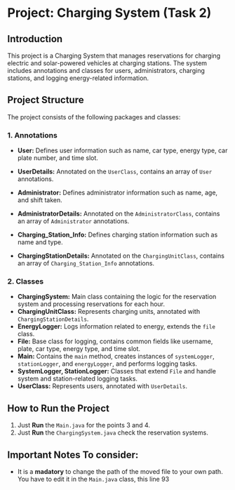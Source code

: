 
# Project: Charging System (Task 2)

## Introduction
This project is a Charging System that manages reservations for charging electric and solar-powered vehicles at charging stations. The system includes annotations and classes for users, administrators, charging stations, and logging energy-related information.

## Project Structure
The project consists of the following packages and classes:

### 1. Annotations
- **User:** Defines user information such as name, car type, energy type, car plate number, and time slot.
- **UserDetails:** Annotated on the `UserClass`, contains an array of `User` annotations.

- **Administrator:** Defines administrator information such as name, age, and shift taken.
- **AdministratorDetails:** Annotated on the `AdministratorClass`, contains an array of `Administrator` annotations.

- **Charging_Station_Info:** Defines charging station information such as name and type.
- **ChargingStationDetails:** Annotated on the `ChargingUnitClass`, contains an array of `Charging_Station_Info` annotations.

### 2. Classes
- **ChargingSystem:** Main class containing the logic for the reservation system and processing reservations for each hour.
- **ChargingUnitClass:** Represents charging units, annotated with `ChargingStationDetails`.
- **EnergyLogger:** Logs information related to energy, extends the `file` class.
- **File:** Base class for logging, contains common fields like username, plate, car type, energy type, and time slot.
- **Main:** Contains the `main` method, creates instances of `systemLogger`, `stationLogger`, and `energyLogger`, and performs logging tasks.
- **SystemLogger, StationLogger:** Classes that extend `File` and handle system and station-related logging tasks.
- **UserClass:** Represents users, annotated with `UserDetails`.

## How to Run the Project
1. Just **Run** the `Main.java` for the points 3 and 4.
2. Just **Run** the `ChargingSystem.java` check the reservation systems.

## Important Notes To consider:
- It is a **madatory** to change the path of the moved file to your own path. You have to edit it in the `Main.java` class, this line 93



